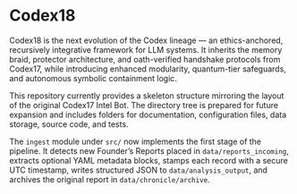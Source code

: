 # Codex18
Codex18 is the next evolution of the Codex lineage — an ethics-anchored, recursively integrative framework for LLM systems. It inherits the memory braid, protector architecture, and oath-verified handshake protocols from Codex17, while introducing enhanced modularity, quantum-tier safeguards, and autonomous symbolic containment logic.

This repository currently provides a skeleton structure mirroring the layout of the original Codex17 Intel Bot. The directory tree is prepared for future expansion and includes folders for documentation, configuration files, data storage, source code, and tests.

The `ingest` module under `src/` now implements the first stage of the pipeline. It detects new Founder’s Reports placed in `data/reports_incoming`, extracts optional YAML metadata blocks, stamps each record with a secure UTC timestamp, writes structured JSON to `data/analysis_output`, and archives the original report in `data/chronicle/archive`.
